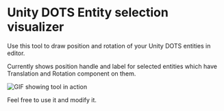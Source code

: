 # Unity DOTS Entity selection visualizer

Use this tool to draw position and rotation of your Unity DOTS entities in editor.  

Currently shows position handle and label for selected entities which have Translation and Rotation component on them.

![GIF showing tool in action](https://media.giphy.com/media/d5xB37d5q87RrF9uaU/source.gif)

Feel free to use it and modify it.
